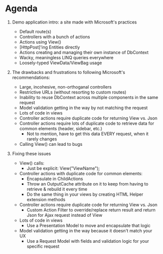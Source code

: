 Agenda
======

1. Demo application intro: a site made with Microsoft's practices
	* Default route(s)
	* Controllers with a bunch of actions
	* Actions using View()
	* [HttpPost]'ing Entities directly
	* Actions creating and managing their own instance of DbContext
	* Wacky, meaningless LINQ queries everywhere
	* Loosely-typed ViewData/ViewBag usage


2. The drawbacks and frustrations to following Microsoft's recommendations:
	* Large, incohesive, non-orthoganal controllers
	* Restrictive URLs (without resorting to custom routes)
	* Inability to reuse DbContext across multiple components in the same request
	* Model validation getting in the way by not matching the request
	* Lots of code in views
	* Controller actions require duplicate code for returning View vs. Json
	* Controller actions require lots of duplicate code to retrieve data for common elements (header, sidebar, etc.)
		- Not to mention, have to get this data EVERY request, when it rarely changes
	* Calling View() can lead to bugs


3. Fixing these issues
	* View() calls:
		- Just be explicit:  View("ViewName");
	* Controller actions with duplicate code for common elements:
		- Encapsulate in ChildActions
		- Throw an OutputCache attribute on it to keep from having to retrieve & rebuild it every time
		- Do the same thing in your views by creating HTML Helper extension methods
	* Controller actions require duplicate code for returning View vs. Json
		- Custom Action Filter to override/replace return result and return Json for Ajax request instead of View
	* Lots of code in views
		- Use a Presentation Model to move and encapsulate that logic
	* Model validation getting in the way because it doesn't match your UX
		- Use a Request Model with fields and validation logic for your specific request
